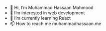 - 👋 Hi, I’m Muhammad Hassaan Mahmood
- 👀 I’m interested in web development
- 🌱 I’m currently learning React
- 📫 How to reach me muhammadhassaan.me

<!---
MuhammadHassaanMahmood5550/MuhammadHassaanMahmood5550 is a ✨ special ✨ repository because its `README.md` (this file) appears on your GitHub profile.
You can click the Preview link to take a look at your changes.
--->

